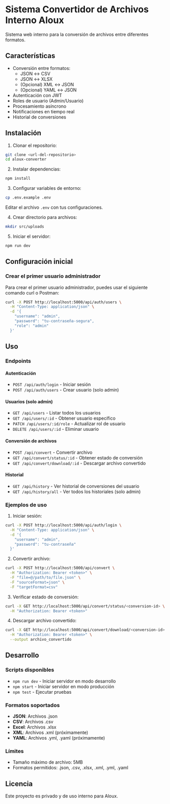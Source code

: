 # Sistema Convertidor de Archivos Interno Aloux

Sistema web interno para la conversión de archivos entre diferentes formatos.

## Características

- Conversión entre formatos:
  - JSON ↔ CSV
  - JSON ↔ XLSX
  - (Opcional) XML ↔ JSON
  - (Opcional) YAML ↔ JSON
- Autenticación con JWT
- Roles de usuario (Admin/Usuario)
- Procesamiento asíncrono
- Notificaciones en tiempo real
- Historial de conversiones


## Instalación

1. Clonar el repositorio:
```bash
git clone <url-del-repositorio>
cd aloux-converter
```

2. Instalar dependencias:
```bash
npm install
```

3. Configurar variables de entorno:
```bash
cp .env.example .env
```
Editar el archivo `.env` con tus configuraciones.

4. Crear directorio para archivos:
```bash
mkdir src/uploads
```

5. Iniciar el servidor:
```bash
npm run dev
```

## Configuración inicial

### Crear el primer usuario administrador

Para crear el primer usuario administrador, puedes usar el siguiente comando curl o Postman:

```bash
curl -X POST http://localhost:5000/api/auth/users \
  -H "Content-Type: application/json" \
  -d '{
    "username": "admin",
    "password": "tu-contraseña-segura",
    "role": "admin"
  }'
```

## Uso

### Endpoints

#### Autenticación
- `POST /api/auth/login` - Iniciar sesión
- `POST /api/auth/users` - Crear usuario (solo admin)

#### Usuarios (solo admin)
- `GET /api/users` - Listar todos los usuarios
- `GET /api/users/:id` - Obtener usuario específico
- `PATCH /api/users/:id/role` - Actualizar rol de usuario
- `DELETE /api/users/:id` - Eliminar usuario

#### Conversión de archivos
- `POST /api/convert` - Convertir archivo
- `GET /api/convert/status/:id` - Obtener estado de conversión
- `GET /api/convert/download/:id` - Descargar archivo convertido

#### Historial
- `GET /api/history` - Ver historial de conversiones del usuario
- `GET /api/history/all` - Ver todos los historiales (solo admin)

### Ejemplos de uso

1. Iniciar sesión:
```bash
curl -X POST http://localhost:5000/api/auth/login \
  -H "Content-Type: application/json" \
  -d '{
    "username": "admin",
    "password": "tu-contraseña"
  }'
```

2. Convertir archivo:
```bash
curl -X POST http://localhost:5000/api/convert \
  -H "Authorization: Bearer <token>" \
  -F "file=@/path/to/file.json" \
  -F "sourceFormat=json" \
  -F "targetFormat=csv"
```

3. Verificar estado de conversión:
```bash
curl -X GET http://localhost:5000/api/convert/status/<conversion-id> \
  -H "Authorization: Bearer <token>"
```

4. Descargar archivo convertido:
```bash
curl -X GET http://localhost:5000/api/convert/download/<conversion-id> \
  -H "Authorization: Bearer <token>" \
  --output archivo_convertido
```

## Desarrollo

### Scripts disponibles

- `npm run dev` - Iniciar servidor en modo desarrollo
- `npm start` - Iniciar servidor en modo producción
- `npm test` - Ejecutar pruebas

### Formatos soportados

- **JSON**: Archivos .json
- **CSV**: Archivos .csv
- **Excel**: Archivos .xlsx
- **XML**: Archivos .xml (próximamente)
- **YAML**: Archivos .yml, .yaml (próximamente)

### Límites
- Tamaño máximo de archivo: 5MB
- Formatos permitidos: .json, .csv, .xlsx, .xml, .yml, .yaml

## Licencia

Este proyecto es privado y de uso interno para Aloux. 